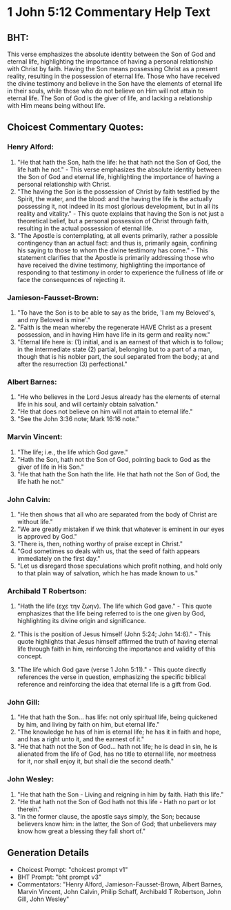 # 1 John 5:12 Commentary Help Text

## BHT:
This verse emphasizes the absolute identity between the Son of God and eternal life, highlighting the importance of having a personal relationship with Christ by faith. Having the Son means possessing Christ as a present reality, resulting in the possession of eternal life. Those who have received the divine testimony and believe in the Son have the elements of eternal life in their souls, while those who do not believe on Him will not attain to eternal life. The Son of God is the giver of life, and lacking a relationship with Him means being without life.

## Choicest Commentary Quotes:
### Henry Alford:
1. "He that hath the Son, hath the life: he that hath not the Son of God, the life hath he not." - This verse emphasizes the absolute identity between the Son of God and eternal life, highlighting the importance of having a personal relationship with Christ.
2. "The having the Son is the possession of Christ by faith testified by the Spirit, the water, and the blood: and the having the life is the actually possessing it, not indeed in its most glorious development, but in all its reality and vitality." - This quote explains that having the Son is not just a theoretical belief, but a personal possession of Christ through faith, resulting in the actual possession of eternal life.
3. "The Apostle is contemplating, at all events primarily, rather a possible contingency than an actual fact: and thus is, primarily again, confining his saying to those to whom the divine testimony has come." - This statement clarifies that the Apostle is primarily addressing those who have received the divine testimony, highlighting the importance of responding to that testimony in order to experience the fullness of life or face the consequences of rejecting it.

### Jamieson-Fausset-Brown:
1. "To have the Son is to be able to say as the bride, 'I am my Beloved's, and my Beloved is mine'." 
2. "Faith is the mean whereby the regenerate HAVE Christ as a present possession, and in having Him have life in its germ and reality now."
3. "Eternal life here is: (1) initial, and is an earnest of that which is to follow; in the intermediate state (2) partial, belonging but to a part of a man, though that is his nobler part, the soul separated from the body; at and after the resurrection (3) perfectional."

### Albert Barnes:
1. "He who believes in the Lord Jesus already has the elements of eternal life in his soul, and will certainly obtain salvation."
2. "He that does not believe on him will not attain to eternal life."
3. "See the John 3:36 note; Mark 16:16 note."

### Marvin Vincent:
1. "The life; i.e., the life which God gave." 
2. "Hath the Son, hath not the Son of God, pointing back to God as the giver of life in His Son."
3. "He that hath the Son hath the life. He that hath not the Son of God, the life hath he not."

### John Calvin:
1. "He then shows that all who are separated from the body of Christ are without life."
2. "We are greatly mistaken if we think that whatever is eminent in our eyes is approved by God."
3. "There is, then, nothing worthy of praise except in Christ."
4. "God sometimes so deals with us, that the seed of faith appears immediately on the first day."
5. "Let us disregard those speculations which profit nothing, and hold only to that plain way of salvation, which he has made known to us."

### Archibald T Robertson:
1. "Hath the life (εχε την ζωην). The life which God gave." - This quote emphasizes that the life being referred to is the one given by God, highlighting its divine origin and significance.

2. "This is the position of Jesus himself (John 5:24; John 14:6)." - This quote highlights that Jesus himself affirmed the truth of having eternal life through faith in him, reinforcing the importance and validity of this concept.

3. "The life which God gave (verse 1 John 5:11)." - This quote directly references the verse in question, emphasizing the specific biblical reference and reinforcing the idea that eternal life is a gift from God.

### John Gill:
1. "He that hath the Son... has life: not only spiritual life, being quickened by him, and living by faith on him, but eternal life."
2. "The knowledge he has of him is eternal life; he has it in faith and hope, and has a right unto it, and the earnest of it."
3. "He that hath not the Son of God... hath not life; he is dead in sin, he is alienated from the life of God, has no title to eternal life, nor meetness for it, nor shall enjoy it, but shall die the second death."

### John Wesley:
1. "He that hath the Son - Living and reigning in him by faith. Hath this life."
2. "He that hath not the Son of God hath not this life - Hath no part or lot therein."
3. "In the former clause, the apostle says simply, the Son; because believers know him: in the latter, the Son of God; that unbelievers may know how great a blessing they fall short of."


## Generation Details
- Choicest Prompt: "choicest prompt v1"
- BHT Prompt: "bht prompt v3"
- Commentators: "Henry Alford, Jamieson-Fausset-Brown, Albert Barnes, Marvin Vincent, John Calvin, Philip Schaff, Archibald T Robertson, John Gill, John Wesley"
